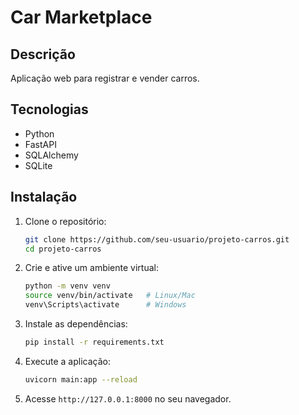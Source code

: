 # Car Marketplace

## Descrição
Aplicação web para registrar e vender carros.

## Tecnologias
- Python
- FastAPI
- SQLAlchemy
- SQLite

## Instalação

1. Clone o repositório:
    ```bash
    git clone https://github.com/seu-usuario/projeto-carros.git
    cd projeto-carros
    ```

2. Crie e ative um ambiente virtual:
    ```bash
    python -m venv venv
    source venv/bin/activate   # Linux/Mac
    venv\Scripts\activate      # Windows
    ```

3. Instale as dependências:
    ```bash
    pip install -r requirements.txt
    ```

4. Execute a aplicação:
    ```bash
    uvicorn main:app --reload
    ```

5. Acesse `http://127.0.0.1:8000` no seu navegador.